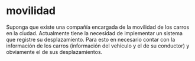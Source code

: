 # movilidad
Suponga que existe una compañía encargada de la movilidad de los carros en la ciudad. Actualmente tiene la necesidad de implementar un sistema que registre su desplazamiento. Para esto en necesario contar con la información de los carros (información del vehículo y el de su conductor) y obviamente el de sus desplazamientos.

